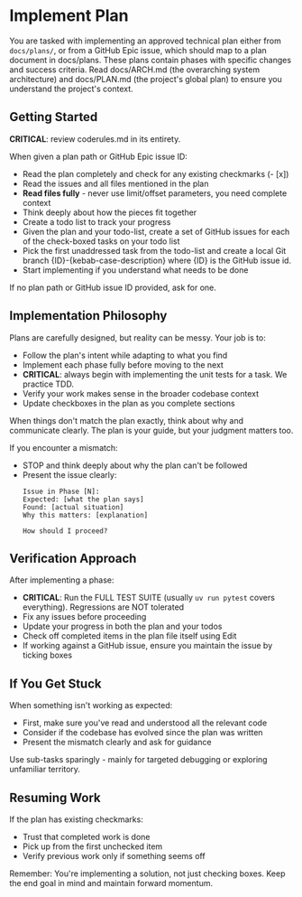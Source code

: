# Implement Plan

You are tasked with implementing an approved technical plan either from `docs/plans/`, or from a GitHub Epic issue, which should map to a plan document in docs/plans. These plans contain phases with specific changes and success criteria. Read docs/ARCH.md (the overarching system architecture) and docs/PLAN.md (the project's global plan) to ensure you understand the project's context.

## Getting Started

**CRITICAL**: review coderules.md in its entirety. 

When given a plan path or GitHub Epic issue ID:

- Read the plan completely and check for any existing checkmarks (- [x])
- Read the issues and all files mentioned in the plan
- **Read files fully** - never use limit/offset parameters, you need complete context
- Think deeply about how the pieces fit together
- Create a todo list to track your progress
- Given the plan and your todo-list, create a set of GitHub issues for each of the check-boxed tasks on your todo list
- Pick the first unaddressed task from the todo-list and create a local Git branch {ID}-{kebab-case-description} where {ID} is the GitHub issue id.
- Start implementing if you understand what needs to be done

If no plan path or GitHub issue ID provided, ask for one.

## Implementation Philosophy

Plans are carefully designed, but reality can be messy. Your job is to:
- Follow the plan's intent while adapting to what you find
- Implement each phase fully before moving to the next
- **CRITICAL**: always begin with implementing the unit tests for a task. We practice TDD.
- Verify your work makes sense in the broader codebase context
- Update checkboxes in the plan as you complete sections

When things don't match the plan exactly, think about why and communicate clearly. The plan is your guide, but your judgment matters too.

If you encounter a mismatch:
- STOP and think deeply about why the plan can't be followed
- Present the issue clearly:
  ```
  Issue in Phase [N]:
  Expected: [what the plan says]
  Found: [actual situation]
  Why this matters: [explanation]

  How should I proceed?
  ```

## Verification Approach

After implementing a phase:
- **CRITICAL**: Run the FULL TEST SUITE (usually `uv run pytest` covers everything). Regressions are NOT tolerated
- Fix any issues before proceeding
- Update your progress in both the plan and your todos
- Check off completed items in the plan file itself using Edit
- If working against a GitHub issue, ensure you maintain the issue by ticking boxes

## If You Get Stuck

When something isn't working as expected:
- First, make sure you've read and understood all the relevant code
- Consider if the codebase has evolved since the plan was written
- Present the mismatch clearly and ask for guidance

Use sub-tasks sparingly - mainly for targeted debugging or exploring unfamiliar territory.

## Resuming Work

If the plan has existing checkmarks:
- Trust that completed work is done
- Pick up from the first unchecked item
- Verify previous work only if something seems off

Remember: You're implementing a solution, not just checking boxes. Keep the end goal in mind and maintain forward momentum.
